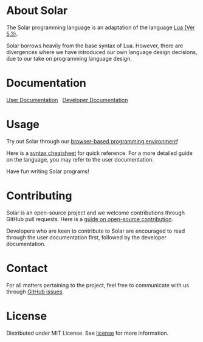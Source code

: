 About Solar
==============
The Solar programming language is an adaptation of the language [Lua (Ver 5.3)](https://www.lua.org/manual/5.3/).

Solar borrows heavily from the base syntax of Lua. However, there are divergences where we have introduced our own language design decisions, due to our take on programming language design.

Documentation
==============
[User Documentation](www.google.com)&nbsp;&nbsp;
[Developer Documentation](https://drive.google.com/file/d/1ZbRSHDQX-ib7DoW6o1wjy5OaEYs9ySMU/view?usp=sharing)

Usage
==============
Try out Solar through our [browser-based programming environment](https://solar-lang.netlify.app/interpreter.html)!

Here is a [syntax cheatsheet](https://solar-lang.netlify.app/cheatsheet.html) for quick reference. For a more detailed guide on the language, you may refer to the user documentation.

Have fun writing Solar programs!

Contributing
==============
Solar is an open-source project and we welcome contributions through GitHub pull requests. Here is a [guide on open-source contribution](https://github.com/firstcontributions/first-contributions).

Developers who are keen to contribute to Solar are encouraged to read through 
the user documentation first, followed by the developer documentation.

Contact
==============
For all matters pertaining to the project, feel free to communicate with us through [GitHub issues](https://github.com/nus-cs4215/solar/issues).

License
==============
Distributed under MIT License. See [license](https://github.com/nus-cs4215/solar/blob/main/LICENSE) for more information.
